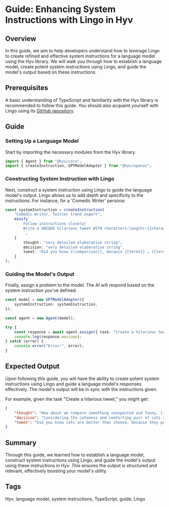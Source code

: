 # Guide: Enhancing System Instructions with Lingo in Hyv

## Overview

In this guide, we aim to help developers understand how to leverage Lingo to create refined and
effective system instructions for a language model using the Hyv library. We will walk you through
how to establish a language model, create potent system instructions using Lingo, and guide the
model's output based on these instructions.

## Prerequisites

A basic understanding of TypeScript and familiarity with the Hyv library is recommended to follow
this guide. You should also acquaint yourself with Lingo using its
[GitHub repository](https://github.com/failfa-st/lingo).

## Guide

### Setting Up a Language Model

Start by importing the necessary modules from the Hyv library.

```typescript
import { Agent } from "@hyv/core";
import { createInstruction, GPTModelAdapter } from "@hyv/openai";
```

### Constructing System Instruction with Lingo

Next, construct a system instruction using Lingo to guide the language model's output. Lingo allows
us to add depth and specificity to the instructions. For instance, for a 'Comedic Writer' persona:

```typescript
const systemInstruction = createInstruction(
    "Comedic Writer, Twitter trend expert",
    minify`
        Follow instructions closely!
        Write a UNIQUE hilarious tweet WITH characters:length(~{{characterCount}}) AND hashtags:length(~{{hashtagCount}}), emojis:length(~{{emojiCount}}), images:length(={{imageCount}})!
        `,
    {
        thought: "very detailed elaborative string",
        decision: "very detailed elaborative string",
        tweet: "Did you know {(comparison)}, because {{term1}} … {{term2}} ?",
    }
);
```

### Guiding the Model's Output

Finally, assign a problem to the model. The AI will respond based on the system instruction you've
defined.

```typescript
const model = new GPTModelAdapter({
    systemInstruction: systemInstruction,
});

const agent = new Agent(model);

try {
    const response = await agent.assign({ task: "Create a hilarious tweet." });
    console.log(response.message);
} catch (error) {
    console.error("Error:", error);
}
```

## Expected Output

Upon following this guide, you will have the ability to create potent system instructions using
Lingo and guide a language model's responses effectively. The model's output will be in sync with
the instructions given.

For example, given the task "Create a hilarious tweet," you might get:

```json
{
    "thought": "How about we compare something unexpected and funny, like cats and cheese...",
    "decision": "Considering the cuteness and comforting purr of cats against the mere good taste of cheese, I decide cats are superior.",
    "tweet": "Did you know cats are better than cheese, because they purr and cheese just tastes good? 😻🧀 #CatsOverCheese #Purrfect"
}
```

## Summary

Through this guide, we learned how to establish a language model, construct system instructions
using Lingo, and guide the model's output using these instructions in Hyv. This ensures the output
is structured and relevant, effectively boosting your model's utility.

## Tags

Hyv, language model, system instructions, TypeScript, guide, Lingo
